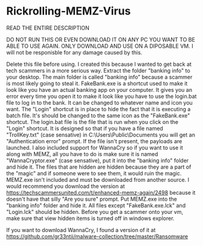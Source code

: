 # Rickrolling-MEMZ-Virus

READ THE ENTIRE DESCRIPTION

DO NOT RUN THIS OR EVEN DOWNLOAD IT ON ANY PC YOU WANT TO BE ABLE TO USE AGAIN. ONLY DOWNLOAD AND USE ON A DIPOSABLE VM. I will not be responisble for any damage caused by this.

Delete this file before using. I created this because I wanted to get back at tech scammers in a more serious way. Extract the folder "banking info" to your desktop. The main folder is called "banking info" because a scammer is most likely going to steal it. FakeBank.exe is a shortcut used to make it look like you have an actual banking app on your computer. It gives you an error every time you open it to make it look like you have to use the login.bat file to log in to the bank. It can be changed to whatever name and icon you want. The "Login" shortcut is in place to hide the fact that it is executing a batch file. It's should be changed to the same icon as the "FakeBank.exe" shortcut. The login.bat file is the file that is run when you click on the "Login" shortcut. It is designed so that if you have a file named "TrollKey.txt" (case sensative) in C:\Users\Public\Documents you will get an "Authentication error" prompt. If the file isn't present, the payloads are launched. I also included support for WannaCry so if you want to use it along with MEMZ, all you have to do is make sure it is named "WannaCryptor.exe" (case sensative), put it into the "banking info" folder and hide it. The files that are hidden are hidden because they are a part of the "magic" and if someone were to see them, it would ruin the magic. MEMZ.exe isn't included and must be downloaded from another source. I would recommend you download the version at https://techscammersunited.com/t/enhanced-memz-again/2498 because it doesn't have that silly "Are you sure" prompt. Put MEMZ.exe into the "banking info" folder and hide it. All files except "FakeBank.exe.lck" and "Login.lck" should be hidden. Before you get a scammer onto your vm, make sure that view hidden items is turned off in windows explorer.

If you want to download WannaCry, I found a version of it at https://github.com/gr33ntii/malware-collection/tree/master/Ransomware
